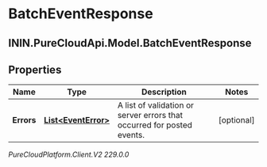 # BatchEventResponse

## ININ.PureCloudApi.Model.BatchEventResponse

## Properties

|Name | Type | Description | Notes|
|------------ | ------------- | ------------- | -------------|
| **Errors** | [**List&lt;EventError&gt;**](EventError) | A list of validation or server errors that occurred for posted events. | [optional] |



_PureCloudPlatform.Client.V2 229.0.0_
